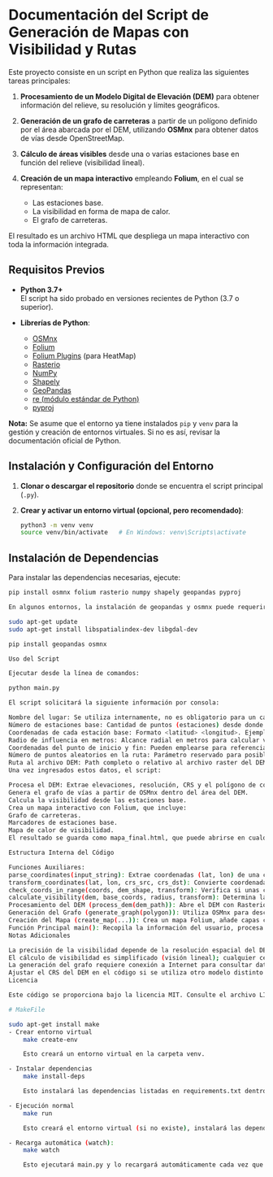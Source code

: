 # Documentación del Script de Generación de Mapas con Visibilidad y Rutas

Este proyecto consiste en un script en Python que realiza las siguientes tareas principales:

1. **Procesamiento de un Modelo Digital de Elevación (DEM)** para obtener información del relieve, su resolución y límites geográficos.

2. **Generación de un grafo de carreteras** a partir de un polígono definido por el área abarcada por el DEM, utilizando **OSMnx** para obtener datos de vías desde OpenStreetMap.

3. **Cálculo de áreas visibles** desde una o varias estaciones base en función del relieve (visibilidad lineal).

4. **Creación de un mapa interactivo** empleando **Folium**, en el cual se representan:
    - Las estaciones base.
    - La visibilidad en forma de mapa de calor.
    - El grafo de carreteras.
    
El resultado es un archivo HTML que despliega un mapa interactivo con toda la información integrada.

## Requisitos Previos

- **Python 3.7+**  
  El script ha sido probado en versiones recientes de Python (3.7 o superior).

- **Librerías de Python**:
  - [OSMnx](https://osmnx.readthedocs.io/)
  - [Folium](https://python-visualization.github.io/folium/)
  - [Folium Plugins](https://python-visualization.github.io/folium/plugins.html) (para HeatMap)
  - [Rasterio](https://rasterio.readthedocs.io/)
  - [NumPy](https://numpy.org/)
  - [Shapely](https://shapely.readthedocs.io/)
  - [GeoPandas](https://geopandas.org/)
  - [re (módulo estándar de Python)](https://docs.python.org/3/library/re.html)
  - [pyproj](https://pyproj4.github.io/pyproj/stable/)

**Nota:** Se asume que el entorno ya tiene instalados `pip` y `venv` para la gestión y creación de entornos virtuales. Si no es así, revisar la documentación oficial de Python.

## Instalación y Configuración del Entorno

1. **Clonar o descargar el repositorio** donde se encuentra el script principal (`.py`).

2. **Crear y activar un entorno virtual (opcional, pero recomendado)**:
   ```bash
   python3 -m venv venv
   source venv/bin/activate   # En Windows: venv\Scripts\activate

## Instalación de Dependencias

Para instalar las dependencias necesarias, ejecute:

```bash
pip install osmnx folium rasterio numpy shapely geopandas pyproj

En algunos entornos, la instalación de geopandas y osmnx puede requerir librerías del sistema. Por ejemplo, en Ubuntu/Debian:

sudo apt-get update
sudo apt-get install libspatialindex-dev libgdal-dev

pip install geopandas osmnx

Uso del Script

Ejecutar desde la línea de comandos:

python main.py

El script solicitará la siguiente información por consola:

Nombre del lugar: Se utiliza internamente, no es obligatorio para un cálculo.
Número de estaciones base: Cantidad de puntos (estaciones) desde donde se calcula la visibilidad.
Coordenadas de cada estación base: Formato <latitud> <longitud>. Ejemplo: 40.4168 -3.7038.
Radio de influencia en metros: Alcance radial en metros para calcular visibilidad alrededor de cada estación.
Coordenadas del punto de inicio y fin: Pueden emplearse para referencia o rutas.
Número de puntos aleatorios en la ruta: Parámetro reservado para posibles funciones futuras.
Ruta al archivo DEM: Path completo o relativo al archivo raster del DEM (ej: ./dem_data.tif).
Una vez ingresados estos datos, el script:

Procesa el DEM: Extrae elevaciones, resolución, CRS y el polígono de cobertura.
Genera el grafo de vías a partir de OSMnx dentro del área del DEM.
Calcula la visibilidad desde las estaciones base.
Crea un mapa interactivo con Folium, que incluye:
Grafo de carreteras.
Marcadores de estaciones base.
Mapa de calor de visibilidad.
El resultado se guarda como mapa_final.html, que puede abrirse en cualquier navegador.

Estructura Interna del Código

Funciones Auxiliares:
parse_coordinates(input_string): Extrae coordenadas (lat, lon) de una cadena.
transform_coordinates(lat, lon, crs_src, crs_dst): Convierte coordenadas entre distintos sistemas de referencia.
check_coords_in_range(coords, dem_shape, transform): Verifica si unas coordenadas están dentro del rango del DEM.
calculate_visibility(dem, base_coords, radius, transform): Determina la visibilidad desde una estación base sobre el DEM.
Procesamiento del DEM (process_dem(dem_path)): Abre el DEM con Rasterio, obtiene la matriz de elevación, el transform, el crs, el tamaño de celda y el polígono que representa la extensión del DEM en EPSG:4326.
Generación del Grafo (generate_graph(polygon)): Utiliza OSMnx para descargar y generar un grafo de carreteras en el polígono especificado.
Creación del Mapa (create_map(...)): Crea un mapa Folium, añade capas con edges (carreteras), marcadores de estaciones y un HeatMap con la visibilidad calculada.
Función Principal main(): Recopila la información del usuario, procesa el DEM, genera el grafo y crea el mapa final.
Notas Adicionales

La precisión de la visibilidad depende de la resolución espacial del DEM.
El cálculo de visibilidad es simplificado (visión lineal); cualquier célula más alta en el camino bloquea la línea de vista.
La generación del grafo requiere conexión a Internet para consultar datos de OpenStreetMap.
Ajustar el CRS del DEM en el código si se utiliza otro modelo distinto a EPSG:32630.
Licencia

Este código se proporciona bajo la licencia MIT. Consulte el archivo LICENSE (si existe en el repositorio) para más detalles.

# MakeFile

sudo apt-get install make
- Crear entorno virtual
    make create-env

    Esto creará un entorno virtual en la carpeta venv.

- Instalar dependencias
    make install-deps

    Esto instalará las dependencias listadas en requirements.txt dentro del entorno virtual.

- Ejecución normal
    make run

    Esto creará el entorno virtual (si no existe), instalará las dependencias (si no están instaladas) y ejecutará main.py.

- Recarga automática (watch):
    make watch

    Esto ejecutará main.py y lo recargará automáticamente cada vez que se modifique un archivo .py en el directorio. Requiere tener instalado entr.
